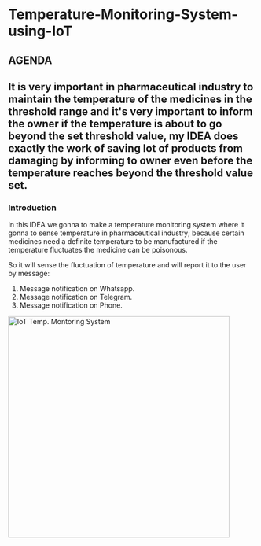 # Temperature-Monitoring-System-using-IoT
<h2>AGENDA<h2>
  <p>It is very important in pharmaceutical industry to maintain the temperature of the medicines in the threshold range and it's very important to inform the owner if the temperature is about to go beyond the set threshold value, my IDEA does exactly the work of saving lot of products from damaging by informing to owner even before the temperature reaches beyond the threshold value set.

</p>
<h3>Introduction</h3>
<p>In this IDEA we gonna to make a temperature monitoring system where it gonna to sense temperature in pharmaceutical industry; because certain medicines need a definite temperature to be manufactured if the temperature fluctuates the medicine can be poisonous.</p>
  <p>So it will sense the fluctuation of temperature and will report it to the user by message:
  <ol>
  <li>Message notification on Whatsapp.</li>
  <li>Message notification on Telegram.</li>
  <li>Message notification on Phone.</li>
  </ol>
  <img src = "https://www.google.com/imgres?imgurl=https%3A%2F%2Fecontrolsystems.com%2Fapplication%2Ffiles%2F3816%2F0546%2F6104%2F11.14.20-benefits-of-iot.jpg&imgrefurl=https%3A%2F%2Fecontrolsystems.com%2Fblog%2Fbenefits-iot-based-temperature-monitoring&tbnid=JQzMjeZinT-T3M&vet=12ahUKEwi12b_MoaH8AhWLxKACHYMvCLgQMygVegUIARDxAQ..i&docid=G80IRM7Xjt1SgM&w=670&h=547&q=temperature%20monitoring%20system%20using%20iot&ved=2ahUKEwi12b_MoaH8AhWLxKACHYMvCLgQMygVegUIARDxAQ" alt = "IoT Temp. Montoring System" height="450" width="450">
    



